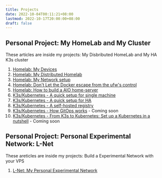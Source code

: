 ```yaml
---
title: Projects
date: 2022-10-04T00:11:21+08:00
lastmod: 2022-10-17T20:00:00+08:00
draft: false
---
```


## Personal Project: My HomeLab and My Cluster

These articles  are inside my projects: My Disbributed HomeLab and My HA K3s cluster 

1. [Homelab: My Devices](/post/my-homelab-1)
2. [Homelab: My Distributed Homelab](/post/my-homelab-2)
3. [Homelab: My Network setup](/post/my-homelab-3)
4. [Homelab: Don't Let the Docker escape from the ufw's control](/post/my-home-lab-4)
5. [Homelab: How to build a AIO home-server](/post/my-home-lab-5)
6. [K3s/Kubernetes - A quick setup for single machine](/post/k3s-setup-1)
7. [K3s/Kubernetes - A quick setup for HA](/post/k3s-setup-2)
8. [K3s/Kubernetes - A self-hosted registry](/post/k3s-setup-extra-1)
9. [K3s/Kubernetes - How GitOps works](/post/k3s-setup-3) - Coming soon
10. [K3s/Kubernetes - From K3s to Kubernetes: Set up a Kubernetes in a nutshell](/post/k8s-setup-1) - Coming soon

## Personal Project: Personal Experimental Network: L-Net

These areticles are inside my projects: Build a Experimental Network with your VPS

1. [L-Net: My Personal Experimental Network](/post/lnet-1)
